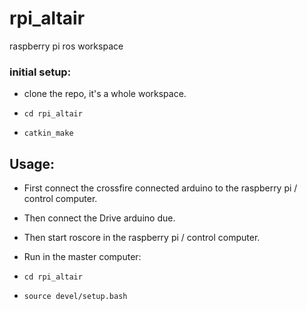 # rpi_altair 
raspberry pi ros workspace
### initial setup:
- clone the repo, it's  a whole workspace. 

- ```cd rpi_altair```
- ```catkin_make```

## Usage:

- First connect the crossfire connected arduino to the raspberry pi / control computer.
- Then connect the Drive arduino due.
- Then start roscore in the raspberry pi / control computer.

- Run in the master computer:
- ```cd rpi_altair```
- ```source devel/setup.bash```

